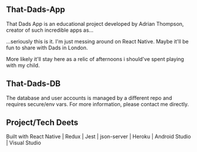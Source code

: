 ## That-Dads-App

That Dads App is an educational project developed by Adrian Thompson, creator of such incredible apps as...

...seriously this is it. I'm just messing around on React Native. Maybe it'll be fun to share with Dads in London.

More likely it'll stay here as a relic of afternoons i should've spent playing with my child.

## That-Dads-DB

The database and user accounts is managed by a different repo and requires secure/env vars. For more information, please contact me directly. 


## Project/Tech Deets

Built with React Native | Redux | Jest | json-server | Heroku | Android Studio | Visual Studio

